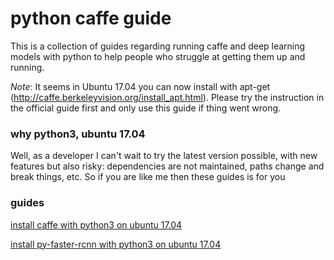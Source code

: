 # python caffe guide

This is a collection of guides regarding running caffe and deep learning models with python to help people who struggle at getting them up and running.

*Note*: It seems in Ubuntu 17.04 you can now install with apt-get (http://caffe.berkeleyvision.org/install_apt.html). Please try the instruction in the official guide first and only use this guide if thing went wrong.

### why python3, ubuntu 17.04

Well, as a developer I can't wait to try the latest version possible, with new features but also risky: dependencies are not maintained, paths change and break things, etc. So if you are like me then these guides is for you

### guides

[install caffe with python3 on ubuntu 17.04](https://github.com/dungba88/caffe-python3-install/blob/master/install-caffe.md)

[install py-faster-rcnn with python3 on ubuntu 17.04](https://github.com/dungba88/caffe-python3-install/blob/master/install-pyfasterrcnn.md)
